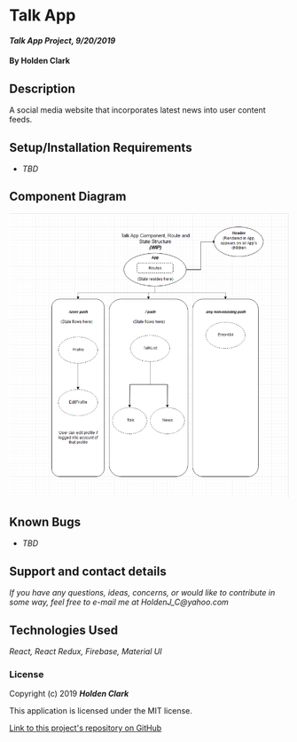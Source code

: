 # Talk App

#### _Talk App Project, 9/20/2019_

#### By **Holden Clark**

## Description

A social media website that incorporates latest news into user content feeds.

## Setup/Installation Requirements

* _TBD_

## Component Diagram

![alt-text](https://github.com/HoldenJC/talk-app/blob/master/component-diagram.png)

## Known Bugs
* _TBD_

## Support and contact details

_If you have any questions, ideas, concerns, or would like to contribute in some way, feel free to e-mail me at HoldenJ_C@yahoo.com_

## Technologies Used
_React,_
_React Redux,_
_Firebase,_
_Material UI_

### License

Copyright (c) 2019 **_Holden Clark_**

This application is licensed under the MIT license.

[Link to this project's repository on GitHub](https://github.com/HoldenJC/talk-app)